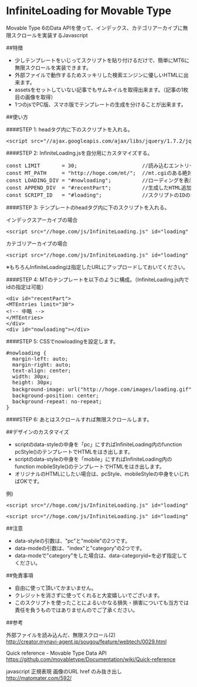 # InfiniteLoading for Movable Type
Movable Type 6のData APIを使って、インデックス、カテゴリアーカイブに無限スクロールを実装するJavascript

##特徴

- 少しテンプレートをいじってスクリプトを貼り付けるだけで、簡単にMT6に無限スクロールを実装できます。
- 外部ファイルで動作するためスッキリした検索エンジンに優しいHTMLに出来ます。
- assetsをセットしていない記事でもサムネイルを取得出来ます。（記事の1枚目の画像を取得）
- 1つのjsでPC版、スマホ版でテンプレートの生成を分けることが出来ます。

##使い方

####STEP 1: headタグ内に下のスクリプトを入れる。
<pre>&lt;script src=&quot;//ajax.googleapis.com/ajax/libs/jquery/1.7.2/jquery.min.js&quot;&gt;&lt;/script&gt;</pre>

####STEP 2: InfiniteLoading.jsを自分用にカスタマイズする。
<pre>
const LIMIT       = 30;                     //読み込むエントリー数
const MT_PATH     = "http://hoge.com/mt/";  //mt.cgiのある絶対パス
const LOADING_DIV = "#nowloading";          //ローディングを表示するdivの名前
const APPEND_DIV  = "#recentPart";          //生成したHTML追加するdivの名前
const SCRIPT_ID   = "#loading";             //スクリプトのIDの名前</pre>

####STEP 3: テンプレートのheadタグ内に下のスクリプトを入れる。

インデックスアーカイブの場合
<pre>&lt;script src=&quot;//hoge.com/js/InfiniteLoading.js&quot; id=&quot;loading&quot; data-mode=&quot;index&quot; data-style=&quot;pc&quot;&gt;&lt;/script&gt;</pre>

カテゴリアーカイブの場合
<pre>&lt;script src=&quot;//hoge.com/js/InfiniteLoading.js&quot; id=&quot;loading&quot; data-mode=&quot;category&quot;  data-categoryid=&quot;&lt;$MTCategoryID$&gt;&quot; data-style=&quot;pc&quot;&gt;&lt;/script&gt;</pre>

※もちろんInfiniteLoadingは指定したURLにアップロードしておいてください。

####STEP 4: MTのテンプレートを以下のように構成。（InfiniteLoading.js内でidの指定は可能）

<pre>&lt;div id=&quot;recentPart&quot;&gt;
&lt;MTEntries limit=&quot;30&quot;&gt;
&lt;!-- 中略 --&gt;
&lt;/MTEntries&gt;
&lt;/div&gt;
&lt;div id=&quot;nowloading&quot;&gt;&lt;/div&gt;</pre>

####STEP 5: CSSでnowloadingを設定します。
<pre>#nowloading {
  margin-left: auto;
  margin-right: auto;
  text-align: center;
  width: 30px;
  height: 30px;
  background-image: url("http://hoge.com/images/loading.gif"); //ローディング画像のURL（30x30）
  background-position: center;
  background-repeat: no-repeat;
}</pre>

####STEP 6: あとはスクロールすれば無限スクロールします。

##デザインのカスタマイズ

- scriptのdata-styleの中身を「pc」にすればInfiniteLoading内のfunction pcStyle()のテンプレートでHTMLをはき出します。
- scriptのdata-styleの中身を「mobile」にすればInfiniteLoading内のfunction mobileStyle()のテンプレートでHTMLをはき出します。
- オリジナルのHTMLにしたい場合は、pcStyle、mobileStyleの中身をいじればOKです。

例)
<pre>&lt;script src=&quot;//hoge.com/js/InfiniteLoading.js&quot; id=&quot;loading&quot; data-mode=&quot;index&quot; data-style=&quot;mobile&quot;&gt;&lt;/script&gt;</pre>
<pre>&lt;script src=&quot;//hoge.com/js/InfiniteLoading.js&quot; id=&quot;loading&quot; data-mode=&quot;category&quot;  data-categoryid=&quot;&lt;$MTCategoryID$&gt;&quot; data-style=&quot;pc&quot;&gt;&lt;/script&gt;</pre>

##注意

- data-styleの引数は、"pc"と"mobile"の2つです。
- data-modeの引数は、"index"と"category"の2つです。
- data-modeで"category"をした場合は、data-categoryid=を必ず指定してください。

##免責事項

- 自由に使って頂いてかまいません。
- クレジットを消さずに使ってくれると大変嬉しいでございます。
- このスクリプトを使ったことによるいかなる損失・損害についても当方では責任を負うものではありませんのでご了承ください。

##参考

外部ファイルを読み込んだ、無限スクロール(2)<br />
http://creator.mynavi-agent.jp/sougou/feature/webtech/0029.html

Quick reference - Movable Type Data API<br />
https://github.com/movabletype/Documentation/wiki/Quick-reference

javascript 正規表現 画像のURL href のみ抜き出し<br />
http://matomater.com/592/
